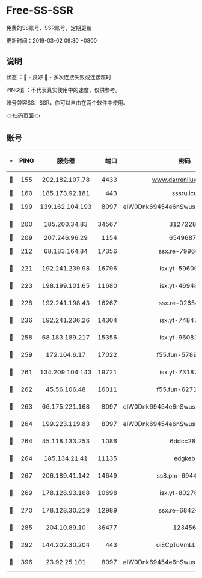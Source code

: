 # Free-SS-SSR

免费的SS账号、SSR账号，定期更新

更新时间：2019-03-02 09:30 +0800

## 说明

状态     ：🙂 - 良好 🙁 - 多次连接失败或连接超时

PING值   ：不代表真实使用中的速度，仅供参考。

账号兼容SS、SSR，你可以自由在两个软件中使用。

👉[扫码页面](https://liesauer.github.io/free-ss-ssr.github.io/)👈

## 账号

|-|PING|服务器|端口|密码|加密方式|区域|
|:----:|:----:|:-----:|-----:|:----:|:----:|:----:|
|🙂|155|202.182.107.78|4433|www.darrenliuwei.com|aes-256-cfb|JP|
|🙂|160|185.173.92.181|443|sssru.icu|rc4-md5|RU|
|🙂|199|139.162.104.193|8097|eIW0Dnk69454e6nSwuspv9DmS201tQ0D|aes-256-cfb|JP|
|🙂|200|185.200.34.83|34567|31272288|aes-256-cfb|US|
|🙂|209|207.246.96.29|1154|65496879|chacha20|US|
|🙂|212|68.183.164.84|17356|ssx.re-79966260|aes-256-cfb|US|
|🙂|221|192.241.239.98|16796|isx.yt-59606235|aes-256-cfb|US|
|🙂|223|198.199.101.65|11680|isx.yt-46948094|aes-256-cfb|US|
|🙂|228|192.241.198.43|16267|ssx.re-02654546|aes-256-cfb|US|
|🙂|236|192.241.236.26|14304|isx.yt-74847820|aes-256-cfb|US|
|🙂|258|68.183.189.217|15356|isx.yt-96081644|aes-256-cfb|SG|
|🙂|259|172.104.6.17|17022|f55.fun-57899687|aes-256-cfb|US|
|🙂|261|134.209.104.143|19721|isx.yt-73187707|aes-256-cfb|SG|
|🙂|262|45.56.106.48|16011|f55.fun-62712462|aes-256-cfb|US|
|🙂|263|66.175.221.168|8097|eIW0Dnk69454e6nSwuspv9DmS201tQ0D|aes-256-cfb|US|
|🙂|264|199.223.119.83|8097|eIW0Dnk69454e6nSwuspv9DmS201tQ0D|aes-256-cfb|US|
|🙂|264|45.118.133.253|1086|6ddcc286|aes-256-cfb|SG|
|🙂|264|185.134.21.41|11135|edgkeb|aes-256-cfb|GB|
|🙂|267|206.189.41.142|14649|ss8.pm-69449301|aes-256-cfb|SG|
|🙂|269|178.128.93.168|10698|isx.yt-80276507|aes-256-cfb|SG|
|🙂|270|178.128.30.219|12989|ssx.re-68426901|aes-256-cfb|SG|
|🙂|285|204.10.89.10|36477|123456|aes-256-cfb|US|
|🙂|292|144.202.30.204|443|oiECpTuVmLLxk4Ts|aes-256-cfb|US|
|🙂|396|23.92.25.101|8097|eIW0Dnk69454e6nSwuspv9DmS201tQ0D|aes-256-cfb|US|
